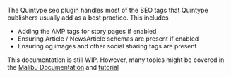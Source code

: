 The Quintype seo plugin handles most of the SEO tags that Quintype publishers usually add as a best practice. This includes
* Adding the AMP tags for story pages if enabled
* Ensuring Article / NewsArticle schemas are present if enabled
* Ensuring og images and other social sharing tags are present

This documentation is still WIP. However, many topics might be covered in the [Malibu Documentation](https://developers.quintype.com/malibu) and [tutorial](https://developers.quintype.com/malibu/tutorial)
